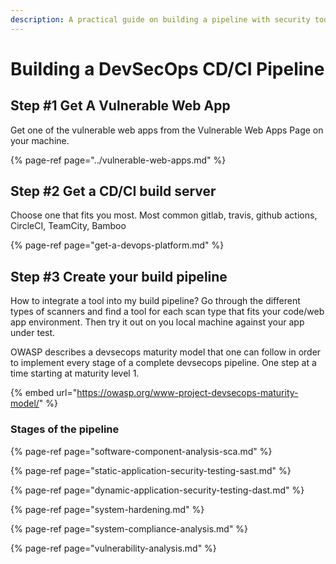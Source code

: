 ```yaml
---
description: A practical guide on building a pipeline with security tools
---
```


# Building a DevSecOps CD/CI Pipeline

## Step \#1 Get A Vulnerable Web App

Get one of the vulnerable web apps from the Vulnerable Web Apps Page on your machine.

{% page-ref page="../vulnerable-web-apps.md" %}

## Step \#2 Get a CD/CI build server

Choose one that fits you most. Most common gitlab, travis, github actions, CircleCI, TeamCity, Bamboo

{% page-ref page="get-a-devops-platform.md" %}

## Step \#3 Create your build pipeline

How to integrate a tool into my build pipeline? Go through the different types of scanners and find a tool for each scan type that fits your code/web app environment. Then try it out on you local machine against your app under test.

OWASP describes a devsecops maturity model that one can follow in order to implement every stage of a complete devsecops pipeline. One step at a time starting at maturity level 1. 

{% embed url="https://owasp.org/www-project-devsecops-maturity-model/" %}

### Stages of the pipeline

{% page-ref page="software-component-analysis-sca.md" %}

{% page-ref page="static-application-security-testing-sast.md" %}

{% page-ref page="dynamic-application-security-testing-dast.md" %}

{% page-ref page="system-hardening.md" %}

{% page-ref page="system-compliance-analysis.md" %}

{% page-ref page="vulnerability-analysis.md" %}

